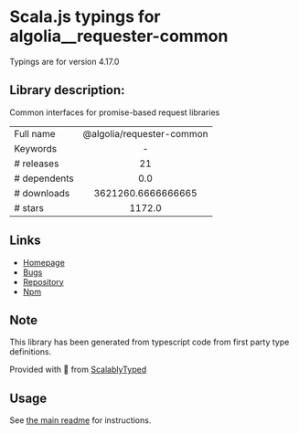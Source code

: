 
# Scala.js typings for algolia__requester-common

Typings are for version 4.17.0

## Library description:
Common interfaces for promise-based request libraries

|                    |                 |
| ------------------ | :-------------: |
| Full name          | @algolia/requester-common |
| Keywords           | - |
| # releases         | 21 |
| # dependents       | 0.0 |
| # downloads        | 3621260.6666666665 |
| # stars            | 1172.0 |

## Links
- [Homepage](https://github.com/algolia/algoliasearch-client-js#readme)
- [Bugs](https://github.com/algolia/algoliasearch-client-js/issues)
- [Repository](https://github.com/algolia/algoliasearch-client-js)
- [Npm](https://www.npmjs.com/package/%40algolia%2Frequester-common)
    


## Note
This library has been generated from typescript code from first party type definitions.

Provided with :purple_heart: from [ScalablyTyped](https://github.com/oyvindberg/ScalablyTyped)

## Usage
See [the main readme](../../readme.md) for instructions.


